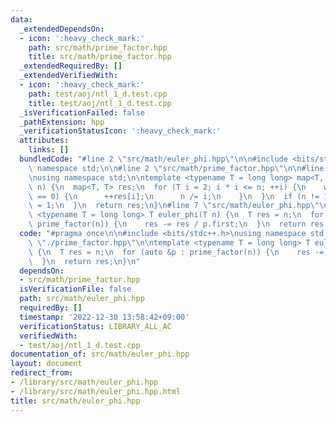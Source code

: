 ```yaml
---
data:
  _extendedDependsOn:
  - icon: ':heavy_check_mark:'
    path: src/math/prime_factor.hpp
    title: src/math/prime_factor.hpp
  _extendedRequiredBy: []
  _extendedVerifiedWith:
  - icon: ':heavy_check_mark:'
    path: test/aoj/ntl_1_d.test.cpp
    title: test/aoj/ntl_1_d.test.cpp
  _isVerificationFailed: false
  _pathExtension: hpp
  _verificationStatusIcon: ':heavy_check_mark:'
  attributes:
    links: []
  bundledCode: "#line 2 \"src/math/euler_phi.hpp\"\n\n#include <bits/stdc++.h>\nusing\
    \ namespace std;\n\n#line 2 \"src/math/prime_factor.hpp\"\n\n#line 4 \"src/math/prime_factor.hpp\"\
    \nusing namespace std;\n\ntemplate <typename T = long long> map<T, T> prime_factor(T\
    \ n) {\n  map<T, T> res;\n  for (T i = 2; i * i <= n; ++i) {\n    while (n % i\
    \ == 0) {\n      ++res[i];\n      n /= i;\n    }\n  }\n  if (n != 1) {\n    res[n]\
    \ = 1;\n  }\n  return res;\n}\n#line 7 \"src/math/euler_phi.hpp\"\n\ntemplate\
    \ <typename T = long long> T euler_phi(T n) {\n  T res = n;\n  for (auto &p :\
    \ prime_factor(n)) {\n    res -= res / p.first;\n  }\n  return res;\n}\n"
  code: "#pragma once\n\n#include <bits/stdc++.h>\nusing namespace std;\n\n#include\
    \ \"./prime_factor.hpp\"\n\ntemplate <typename T = long long> T euler_phi(T n)\
    \ {\n  T res = n;\n  for (auto &p : prime_factor(n)) {\n    res -= res / p.first;\n\
    \  }\n  return res;\n}\n"
  dependsOn:
  - src/math/prime_factor.hpp
  isVerificationFile: false
  path: src/math/euler_phi.hpp
  requiredBy: []
  timestamp: '2022-12-30 13:58:42+09:00'
  verificationStatus: LIBRARY_ALL_AC
  verifiedWith:
  - test/aoj/ntl_1_d.test.cpp
documentation_of: src/math/euler_phi.hpp
layout: document
redirect_from:
- /library/src/math/euler_phi.hpp
- /library/src/math/euler_phi.hpp.html
title: src/math/euler_phi.hpp
---
```

